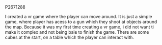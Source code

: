 P2671288

I created a vr game where the player can move around. It is just a simple game, where player has acess to a gun which they shoot at objects around the map. Because it was my first time creating a vr game, i did not want ti make it complex and not being bale to finish the game. There are some cubes at the start, on a table which the player can interact with.
